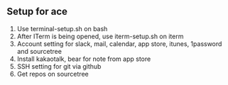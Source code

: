 ## Setup for ace

1. Use terminal-setup.sh on bash
2. After ITerm is being opened, use iterm-setup.sh on iterm 
2. Account setting for slack, mail, calendar, app store, itunes, 1password and sourcetree
3. Install kakaotalk, bear for note from app store
4. SSH setting for git via github
5. Get repos on sourcetree

